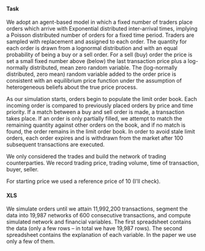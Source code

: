 #### Task

We adopt an agent-based model in which a fixed number of traders place orders which arrive with Exponential distributed inter-arrival times, implying a Poisson distributed number of orders for a fixed time period. Traders are sampled with replacement and assigned to each order. The quantity for each order is drawn from a lognormal distribution and with an equal probability of being a buy or a sell order. For a sell (buy) order the price is set a small fixed number above (below) the last transaction price plus a log-normally distributed, mean zero random variable. The (log-normally distributed, zero mean) random variable added to the order price is consistent with an equilibrium price function under the assumption of heterogeneous beliefs about the true price process.

As our simulation starts, orders begin to populate the limit order book. Each incoming order is compared to previously placed orders by price and time priority. If a match between a buy and sell order is made, a transaction takes place. If an order is only partially filled, we attempt to match the remaining quantity against other orders on the book, and if no match is found, the order remains in the limit order book. In order to avoid stale limit orders, each order expires and is withdrawn from the market after 100 subsequent transactions are executed.

We only considered the trades and build the network of trading counterparties. We record trading price, trading volume, time of transaction, buyer, seller.

For startin‎g price we used a reference price of 10 (I'll check).


#### XLS

We simulate orders until we attain 11,992,200 transactions, segment the data into 19,987 networks of 600 consecutive transactions, and compute simulated network and financial variables. The first spreadsheet contains the data (only a few rows – in total we have 19,987 rows). The second spreadsheet contains the explanation of each variable. In the paper we use only a few of them.

